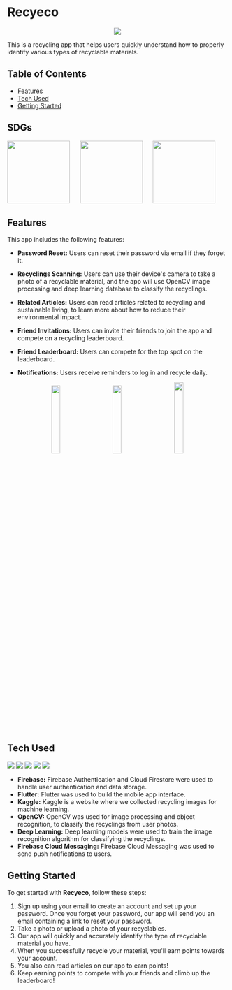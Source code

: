 # Recyeco
<p align = "center">
  <img src="https://user-images.githubusercontent.com/119331529/229814912-35bd887e-2ef1-4477-9dca-f4e8b5e13375.png"/>
</p>
This is a recycling app that helps users quickly understand how to properly identify various types of recyclable materials.

## Table of Contents

- [Features](#features)
- [Tech Used](#technologies-used)
- [Getting Started](#getting-started)

## SDGs
<p align = "left">
  <img width="143" img src="https://user-images.githubusercontent.com/119176220/229824624-ab5f7f99-6b7f-46a0-9c03-ce65c4db6112.png">
  &nbsp;&nbsp;&nbsp;&nbsp;
  <img width="143" img src="https://user-images.githubusercontent.com/119176220/229824630-03b7a557-2bf0-4109-8092-7df9385a5075.png">
  &nbsp;&nbsp;&nbsp;&nbsp;
  <img width="143" img src="https://user-images.githubusercontent.com/119176220/229824636-eeaf76e6-c282-4133-9c0d-1891a4b6bb2e.png">
</p>


## Features

This app includes the following features:

- **Password Reset:** Users can reset their password via email if they forget it.
- **Recyclings Scanning:** Users can use their device's camera to take a photo of a recyclable material, and the app will use OpenCV image processing and deep learning database to classify the recyclings.

- **Related Articles:** Users can read articles related to recycling and sustainable living, to learn more about how to reduce their environmental impact.
- **Friend Invitations:** Users can invite their friends to join the app and compete on a recycling leaderboard.

- **Friend Leaderboard:** Users can compete for the top spot on the leaderboard.
- **Notifications:** Users receive reminders to log in and recycle daily.

<p align = "center">
  <img width= 20% img src="https://user-images.githubusercontent.com/119331529/229819645-a9972156-12fa-4463-92b4-be500edef10f.gif">
  &nbsp;&nbsp;&nbsp;&nbsp;&nbsp;&nbsp;&nbsp;&nbsp;
  <img width= 20% img src="https://user-images.githubusercontent.com/119331529/229820590-efe63904-adc9-449c-9ecc-dc063a183820.gif">
  &nbsp;&nbsp;&nbsp;&nbsp;&nbsp;&nbsp;&nbsp;&nbsp;
  <img width= 20.4% img src="https://user-images.githubusercontent.com/119331529/229826760-87a30295-97e6-48dc-ab59-95ad524c4aeb.gif">
</p>

## Tech Used

<img src="https://img.shields.io/badge/Firebase-FFCA28?style=flat-square&logo=Firebase&logoColor=white"/> <img src="https://img.shields.io/badge/Flutter-02569B?style=flat-square&logo=Flutter&logoColor=white"/> <img src="https://img.shields.io/badge/OpenCV-5C3EE8?style=flat-square&logo=Opencv&logoColor=white"/> <img src="https://img.shields.io/badge/Kaggle-20BEFF?style=flat-square&logo=Kaggle&logoColor=white"/> <img src="https://img.shields.io/badge/TensorFlow-FF6F00?style=flat-square&logo=Kaggle&logoColor=white"/>

- **Firebase:** Firebase Authentication and Cloud Firestore were used to handle user authentication and data storage.
- **Flutter:** Flutter was used to build the mobile app interface.
- **Kaggle:** Kaggle is a website where we collected recycling images for machine learning.
- **OpenCV:** OpenCV was used for image processing and object recognition, to classify the recyclings from user photos.
- **Deep Learning:** Deep learning models were used to train the image recognition algorithm for classifying the recyclings.
- **Firebase Cloud Messaging:** Firebase Cloud Messaging was used to send push notifications to users.

## Getting Started

To get started with **Recyeco**, follow these steps:

1. Sign up using your email to create an account and set up your password. Once you forget your password, our app will send you an email containing a link to reset your password.
2. Take a photo or upload a photo of your recyclables.
3. Our app will quickly and accurately identify the type of recyclable material you have.
4. When you successfully recycle your material, you'll earn points towards your account.
5. You also can read articles on our app to earn points!
6. Keep earning points to compete with your friends and climb up the leaderboard!
